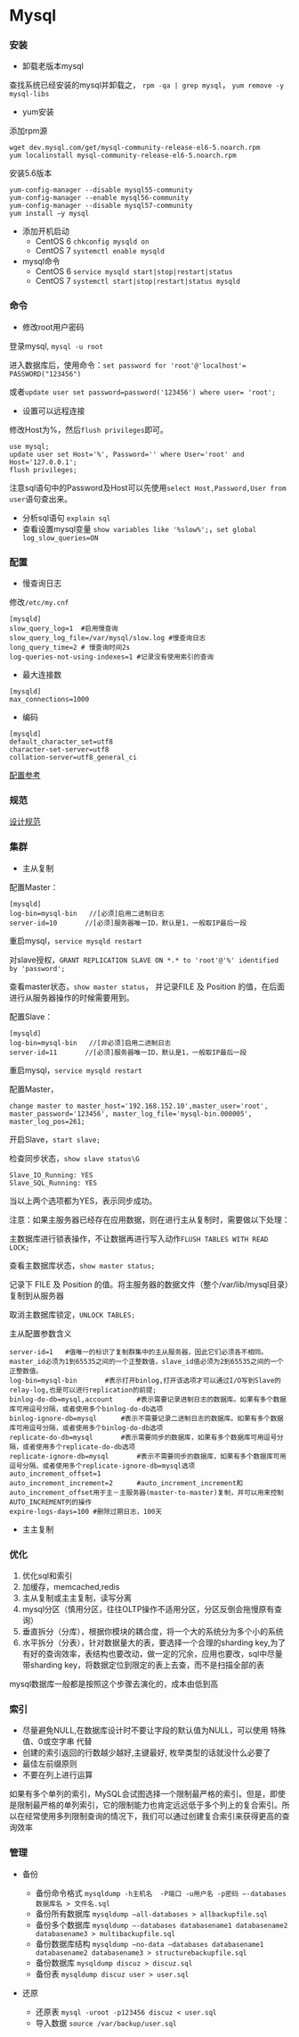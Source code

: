 # Mysql

### 安装

- 卸载老版本mysql

查找系统已经安装的mysql并卸载之， `rpm -qa | grep mysql`， `yum remove -y mysql-libs`

- yum安装

添加rpm源
```shell
wget dev.mysql.com/get/mysql-community-release-el6-5.noarch.rpm
yum localinstall mysql-community-release-el6-5.noarch.rpm
```
安装5.6版本
```shell
yum-config-manager --disable mysql55-community
yum-config-manager --enable mysql56-community
yum-config-manager --disable mysql57-community
yum install –y mysql
```

- 添加开机启动
	- CentOS 6 `chkconfig mysqld on`
	- CentOS 7 `systemctl enable mysqld`
- mysql命令
	- CentOS 6 `service mysqld start|stop|restart|status`
	- CentOS 7 `systemctl start|stop|restart|status mysqld`

### 命令

- 修改root用户密码

登录mysql, `mysql -u root`

进入数据库后，使用命令：`set password for 'root'@'localhost'= PASSWORD("123456")`

或者`update user set password=password('123456') where user= 'root';`

- 设置可以远程连接

修改Host为%，然后`flush privileges`即可。
```shell
use mysql;
update user set Host='%', Password='' where User='root' and Host='127.0.0.1';
flush privileges;
```
注意sql语句中的Password及Host可以先使用`select Host,Password,User from user`语句查出来。

- 分析sql语句 `explain sql`
- 查看设置mysql变量 `show variables like '%slow%';`，`set global log_slow_queries=ON`

### 配置

- 慢查询日志

修改`/etc/my.cnf`
```shell
[mysqld]
slow_query_log=1  #启用慢查询
slow_query_log_file=/var/mysql/slow.log #慢查询日志
long_query_time=2 # 慢查询时间2s
log-queries-not-using-indexes=1 #记录没有使用索引的查询
```

- 最大连接数

```shell
[mysqld]
max_connections=1000
```

- 编码

```shell
[mysqld]
default_character_set=utf8
character-set-server=utf8
collation-server=utf8_general_ci
```

[配置参考](https://github.com/judasn/Linux-Tutorial/blob/master/MySQL-Settings/MySQL-5.6/1G-Memory-Machine/my-for-comprehensive.cnf)

### 规范

[设计规范](https://github.com/MrYang/dev-ops/blob/master/blogs/sql设计规范.md)

### 集群

- 主从复制

配置Master：

```shell
[mysqld]
log-bin=mysql-bin   //[必须]启用二进制日志
server-id=10       //[必须]服务器唯一ID，默认是1，一般取IP最后一段
```

重启mysql，`service mysqld restart`

对slave授权，`GRANT REPLICATION SLAVE ON *.* to 'root'@'%' identified by 'password';`

查看master状态，`show master status`， 并记录FILE 及 Position 的值，在后面进行从服务器操作的时候需要用到。

配置Slave：

```shell
[mysqld]
log-bin=mysql-bin   //[非必须]启用二进制日志
server-id=11       //[必须]服务器唯一ID，默认是1，一般取IP最后一段
```

重启mysql，`service mysqld restart`

配置Master，

`change master to master_host='192.168.152.10',master_user='root', master_password='123456', master_log_file='mysql-bin.000005', master_log_pos=261;`

开启Slave，`start slave;`

检查同步状态，`show slave status\G`

```shell
Slave_IO_Running: YES
Slave_SQL_Running: YES
```
当以上两个选项都为YES，表示同步成功。

注意：如果主服务器已经存在应用数据，则在进行主从复制时，需要做以下处理：

主数据库进行锁表操作，不让数据再进行写入动作`FLUSH TABLES WITH READ LOCK;`

查看主数据库状态，`show master status;`

记录下 FILE 及 Position 的值。将主服务器的数据文件（整个/var/lib/mysql目录）复制到从服务器

取消主数据库锁定，`UNLOCK TABLES;`

主从配置参数含义
```shell
server-id=1   #值唯一的标识了复制群集中的主从服务器，因此它们必须各不相同。master_id必须为1到65535之间的一个正整数值，slave_id值必须为2到65535之间的一个正整数值。
log-bin=mysql-bin       #表示打开binlog,打开该选项才可以通过I/O写到Slave的relay-log,也是可以进行replication的前提;
binlog-do-db=mysql,account		#表示需要记录进制日志的数据库。如果有多个数据库可用逗号分隔，或者使用多个binlog-do-db选项
binlog-ignore-db=mysql		#表示不需要记录二进制日志的数据库。如果有多个数据库可用逗号分隔，或者使用多个binlog-do-db选项
replicate-do-db=mysql 		#表示需要同步的数据库，如果有多个数据库可用逗号分隔，或者使用多个replicate-do-db选项
replicate-ignore-db=mysql		#表示不需要同步的数据库，如果有多个数据库可用逗号分隔，或者使用多个replicate-ignore-db=mysql选项
auto_increment_offset=1
auto_increment_increment=2		#auto_increment_increment和auto_increment_offset用于主－主服务器(master-to-master)复制，并可以用来控制AUTO_INCREMENT列的操作
expire-logs-days=100 #删除过期日志，100天
```

- 主主复制

### 优化

1. 优化sql和索引
2. 加缓存，memcached,redis
3. 主从复制或主主复制，读写分离
4. mysql分区（慎用分区，往往OLTP操作不适用分区，分区反倒会拖慢原有查询）
5. 垂直拆分（分库），根据你模块的耦合度，将一个大的系统分为多个小的系统
6. 水平拆分（分表），针对数据量大的表，要选择一个合理的sharding key,为了有好的查询效率，表结构也要改动，做一定的冗余，应用也要改，sql中尽量带sharding key，将数据定位到限定的表上去查，而不是扫描全部的表

mysql数据库一般都是按照这个步骤去演化的，成本由低到高

### 索引

- 尽量避免NULL,在数据库设计时不要让字段的默认值为NULL，可以使用 特殊值、0或空字串 代替
- 创建的索引返回的行数越少越好,主键最好, 枚举类型的话就没什么必要了
- 最佳左前缀原则
- 不要在列上进行运算

如果有多个单列的索引，MySQL会试图选择一个限制最严格的索引。但是，即使是限制最严格的单列索引，它的限制能力也肯定远远低于多个列上的复合索引。所以在经常使用多列限制查询的情况下，我们可以通过创建复合索引来获得更高的查询效率

### 管理

- 备份
	- 备份命令格式 `mysqldump -h主机名  -P端口 -u用户名 -p密码 –-databases 数据库名 > 文件名.sql`
	- 备份所有数据库 `mysqldump –all-databases > allbackupfile.sql`
	- 备份多个数据库 `mysqldump –-databases databasename1 databasename2 databasename3 > multibackupfile.sql`
	- 备份数据库结构 `mysqldump –no-data –databases databasename1 databasename2 databasename3 > structurebackupfile.sql`
	- 备份数据库 `mysqldump discuz > discuz.sql`
	- 备份表 `mysqldump discuz user > user.sql`

- 还原
	- 还原表 `mysql -uroot -p123456 discuz < user.sql`
	- 导入数据 `source /var/backup/user.sql`
